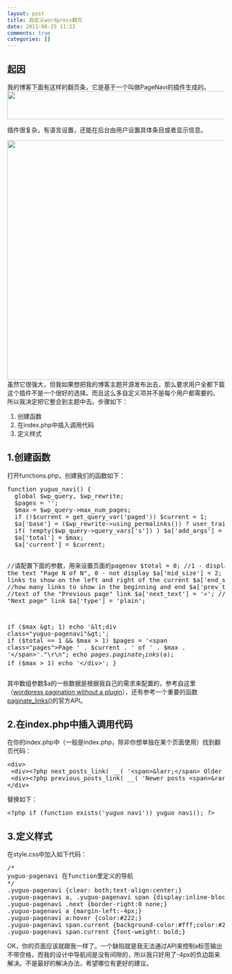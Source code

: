 ```yaml
---
layout: post
title: 自定义wordpress翻页
date: 2011-08-25 11:23
comments: true
categories: []
---
```

<h2>起因</h2>
我的博客下面有这样的翻页条，它是基于一个叫做PageNavi的插件生成的。

<img class="aligncenter size-full wp-image-864" title="pagenav_1" src="http://yuguo.us/weblog/files/2011/08/pagenav_1.png" alt="" width="541" height="65" />

插件很复杂，有语言设置，还能在后台由用户设置具体条目或者显示信息。

<!--more--> <a href="http://yuguo.us/weblog/files/2011/08/pagenav_2.png"><img class="aligncenter size-full wp-image-865" title="pagenav_2" src="http://yuguo.us/weblog/files/2011/08/pagenav_2.png" alt="" width="554" height="554" /></a>虽然它很强大，但我如果想把我的博客主题开源发布出去，那么要求用户全都下载这个插件不是一个很好的选择。而且这么多自定义项并不是每个用户都需要的。 所以我决定把它整合到主题中去。步骤如下：
<ol>
	<li>创建函数</li>
	<li>在index.php中插入调用代码</li>
	<li>定义样式</li>
</ol>
<h2>1.创建函数</h2>
打开functions.php，创建我们的函数如下：
<pre>function yuguo_navi() {
  global $wp_query, $wp_rewrite;
  $pages = '';
  $max = $wp_query-&gt;max_num_pages;
  if (!$current = get_query_var('paged')) $current = 1;
  $a['base'] = ($wp_rewrite-&gt;using_permalinks()) ? user_trailingslashit( trailingslashit( remove_query_arg( 's', get_pagenum_link( 1 ) ) ) . 'page/%#%/', 'paged' ) : @add_query_arg('paged','%#%');
  if( !empty($wp_query-&gt;query_vars['s']) ) $a['add_args'] = array( 's' =&gt; get_query_var( 's' ) );
  $a['total'] = $max;
  $a['current'] = $current;

  //请配置下面的参数，用来设置页面的pagenav
  $total = 0; //1 - display the text "Page N of N", 0 - not display
  $a['mid_size'] = 2; //how many links to show on the left and right of the current
  $a['end_size'] = 1; //how many links to show in the beginning and end
  $a['prev_text'] = '«'; //text of the "Previous page" link
  $a['next_text'] = '»'; //text of the "Next page" link
  $a['type'] = 'plain';

  if ($max &gt; 1) echo '&lt;div class="yuguo-pagenavi"&gt;';
  if ($total == 1 &amp;&amp; $max &gt; 1) $pages = '&lt;span class="pages"&gt;Page ' . $current . ' of ' . $max . '&lt;/span&gt;'."\r\n";
  echo $pages . paginate_links($a);
  if ($max &gt; 1) echo '&lt;/div&gt;';
}</pre>
其中数组参数$a的一些数据是根据我自己的需求来配置的，参考自这里（<a href="http://dimox.net/wordpress-pagination-without-a-plugin-wp-pagenavi-alternative/">wordpress pagination without a plugin</a>），还有参考一个重要的函数<a href="http://codex.wordpress.org/Function_Reference/paginate_links">paginate_links()</a>的官方API。
<h2>2.在index.php中插入调用代码</h2>
在你的index.php中（一般是index.php，除非你想单独在某个页面使用）找到翻页代码：
<pre>&lt;div&gt;
 &lt;div&gt;&lt;?php next_posts_link( __( '&lt;span&gt;&amp;larr;&lt;/span&gt; Older posts', 'twentyten' ) ); ?&gt;&lt;/div&gt;
 &lt;div&gt;&lt;?php previous_posts_link( __( 'Newer posts &lt;span&gt;&amp;rarr;&lt;/span&gt;', 'twentyten' ) ); ?&gt;&lt;/div&gt;
&lt;/div&gt;</pre>
替换如下：
<pre>&lt;?php if (function_exists('yuguo_navi')) yuguo_navi(); ?&gt;</pre>
<h2>3.定义样式</h2>
在style.css中加入如下代码：
<pre>/*
yuguo-pagenavi 在function里定义的导航
*/
.yuguo-pagenavi {clear: both;text-align:center;}
.yuguo-pagenavi a, .yuguo-pagenavi span {display:inline-block;*display:inline;zoom:1;text-decoration: none;text-align:center;width:60px;color:#999;font-weight:bold;border-right:1px solid #bbb;}
.yuguo-pagenavi .next {border-right:0 none;}
.yuguo-pagenavi a {margin-left:-4px;}
.yuguo-pagenavi a:hover {color:#222;}
.yuguo-pagenavi span.current {background-color:#fff;color:#222;}
.yuguo-pagenavi span.current {font-weight: bold;}</pre>
OK，你的页面应该就跟我一样了。一个缺陷就是我无法通过API来控制a标签输出不带空格，而我的设计中导航间是没有间隙的，所以我只好用了-4px的负边距来解决。不是最好的解决办法，希望哪位有更好的建议。
